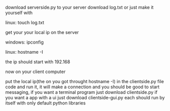 download serverside.py to your server download log.txt or just make it yourself with

linux: touch log.txt


get your your local ip on the server

windows: ipconfig

linux: hostname -I

the ip should start with 192.168

now on your client computer

put the local ip(the on you got throught hostname -I) in the clientside.py file code and run it, it will make a connection and you should be good to start messaging, if you want a terminal program just download clientside.py if you want a app with a ui just download clientside-gui.py each should run by itself with only default python libraries
